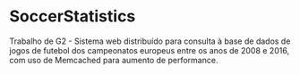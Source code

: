 # SoccerStatistics
Trabalho de G2 - Sistema web distribuído para consulta à base de dados de jogos de futebol dos campeonatos europeus entre os anos de 2008 e 2016, com uso de Memcached para aumento de performance.
